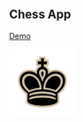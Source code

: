 ## Chess App

[Demo](https://samurai98.github.io/chess)

[![king](/src/assets/black-king.svg)](https://samurai98.github.io/chess)
